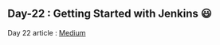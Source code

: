 ## Day-22 : Getting Started with Jenkins 😃

Day 22 article : [Medium](https://medium.com/@rejani2906/day-22-introduction-to-jenkins-8f3ab0eda15b)
